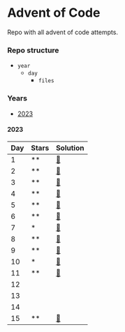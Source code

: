 # Advent of Code <!-- omit in toc -->

Repo with all advent of code attempts.

### Repo structure <!-- omit in toc -->

- `year`
  - `day`
    - `files`
### Years <!-- omit in toc -->

- [2023](#2023)

#### 2023

| Day | Stars | Solution                                                        |
| --- | ----- | --------------------------------------------------------------- |
| 1   | **    | [🔗](https://github.com/sccreeper/aoc/blob/main/2023/1/main.go)  |
| 2   | **    | [🔗](https://github.com/sccreeper/aoc/blob/main/2023/2/main.go)  |
| 3   | **    | [🔗](https://github.com/sccreeper/aoc/blob/main/2023/3/main.go)  |
| 4   | **    | [🔗](https://github.com/sccreeper/aoc/blob/main/2023/4/main.go)  |
| 5   | **    | [🔗](https://github.com/sccreeper/aoc/blob/main/2023/5/main.go)  |
| 6   | **    | [🔗](https://github.com/sccreeper/aoc/blob/main/2023/6/main.go)  |
| 7   | *     | [🔗](https://github.com/sccreeper/aoc/blob/main/2023/7/main.go)  |
| 8   | **    | [🔗](https://github.com/sccreeper/aoc/blob/main/2023/8/main.go)  |
| 9   | **    | [🔗](https://github.com/sccreeper/aoc/blob/main/2023/9/main.go)  |
| 10  | *     | [🔗](https://github.com/sccreeper/aoc/blob/main/2023/10/main.go) |
| 11  | **    | [🔗](https://github.com/sccreeper/aoc/blob/main/2023/11/main.go) |
| 12  |       |                                                                 |
| 13  |       |                                                                 |
| 14  |       |                                                                 |
| 15  | **    | [🔗](https://github.com/sccreeper/aoc/blob/main/2023/15/main.go) |

